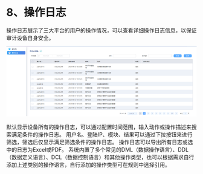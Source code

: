 # 8、操作日志


操作日志展示了三大平台的用户的操作情况，可以查看详细操作日志信息，以保证审计设备自身安全。

![](/images/operation/audit/czrz1.png)

默认显示设备所有的操作日志，可以通过配置时间范围，输入动作或操作描述来搜索满足条件的操作日志。
用户名、登陆IP、模块、结果可以通过下拉按钮来进行筛选，筛选后仅显示满足筛选条件的操作日志。
操作日志可以导出所有日志或选中的日志为Excel或PDF。
系统内置了多个常见的DML（数据操作语言）、DDL（数据定义语言）、DCL（数据控制语言）和其他操作类型，也可以根据需求自行添加上述类别的操作语言，自行添加的操作类型可在规则中选择引用。


